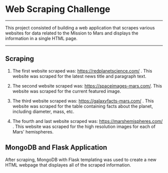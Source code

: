 # Web Scraping Challenge

---

This project consisted of building a web application that scrapes various websites for data related to the Mission to Mars and displays the information in a single HTML page.

---

## Scraping

1. The first website scraped was: https://redplanetscience.com/ . This website was scraped for the latest news title and paragraph text. 

2. The second website scraped was: https://spaceimages-mars.com/. This website was scraped for the current featured image.

3. The third website scraped was: https://galaxyfacts-mars.com/ . This website was scraped for the table containing facts about the planet, including diameter, mass, etc.

4. The fourth and last website scraped was: https://marshemispheres.com/ . This website was scraped for the high resolution images for each of Mars' hemispheres.

## MongoDB and Flask Application

After scraping, MongoDB with Flask templating was used to create a new HTML webpage that displayes all of the scraped information. 